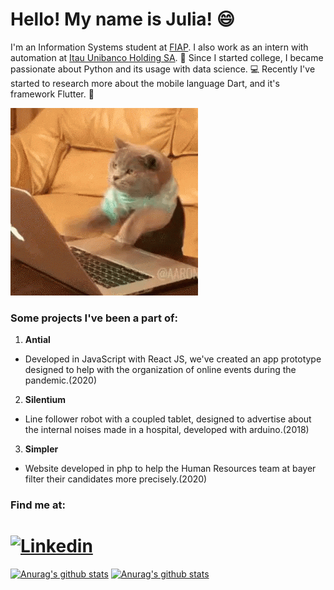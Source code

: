 # Hello! My name is Julia! :smile:
I'm an Information Systems student at [FIAP](https://www.fiap.com.br/). I also work as an intern with automation at [Itau Unibanco Holding SA](https://www.itau.com.br/). :blue_book:
Since I started college, I became passionate about Python and its usage with data science. :computer:
Recently I've started to research more about the mobile language Dart, and it's framework Flutter. :iphone:

![alt-text](https://github.com/juliamonaco/juliamonaco/blob/master/giphy.gif)

### Some projects I've been a part of:
 1. **Antial**
   - Developed in JavaScript with React JS, we've created an app prototype designed to help with the organization of online events during the pandemic.(2020)
 2. **Silentium**
   - Line follower robot with a coupled tablet, designed to advertise about the internal noises made in a hospital, developed with arduino.(2018)
 3. **Simpler**
   - Website developed in php to help the Human Resources team at bayer filter their candidates more precisely.(2020)
   

### Find me at:
# [![Linkedin](https://img.shields.io/badge/Linkedin-blue?style=flat&logo=Linkedin&logoColor=white&link=https://www.linkedin.com/in/julia-de-alvarenga-m%C3%B4naco-64208687/)](https://www.linkedin.com/in/julia-de-alvarenga-m%C3%B4naco-64208687/)

[![Anurag's github stats](https://github-readme-stats.vercel.app/api?username=juliamonaco&theme=tokyonight&layout=compact)](https://github.com/anuraghazra/github-readme-stats) [![Anurag's github stats](https://github-readme-stats.vercel.app/api/top-langs?username=juliamonaco&theme=tokyonight&layout=compact)](https://github.com/anuraghazra/github-readme-stats)


